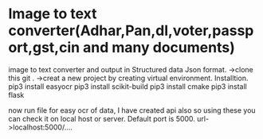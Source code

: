 # Image to text converter(Adhar,Pan,dl,voter,passport,gst,cin and many documents)
image to text converter and output in Structured data Json format.
->clone this git .
->creat a new project by creating virtual environment.
Installtion.
pip3 install easyocr
pip3 install scikit-build
pip3 install cmake
pip3 install flask



now run  file for easy ocr of data,
I have created api also so using these you can check it on local host or server.
Default port is 5000.
url->localhost:5000/....

